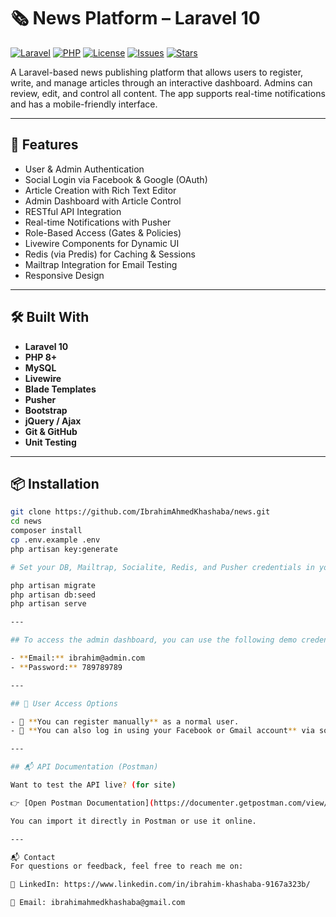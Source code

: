 # 🗞️ News Platform – Laravel 10

[![Laravel](https://img.shields.io/badge/Laravel-10.x-red?style=flat&logo=laravel&logoColor=white)](https://laravel.com)
[![PHP](https://img.shields.io/badge/PHP-8.1-blue?style=flat&logo=php&logoColor=white)](https://www.php.net/)
[![License](https://img.shields.io/github/license/IbrahimAhmedKhashaba/news)](LICENSE)
[![Issues](https://img.shields.io/github/issues/IbrahimAhmedKhashaba/news)](https://github.com/IbrahimAhmedKhashaba/news/issues)
[![Stars](https://img.shields.io/github/stars/IbrahimAhmedKhashaba/news?style=social)](https://github.com/IbrahimAhmedKhashaba/news/stargazers)

A Laravel-based news publishing platform that allows users to register, write, and manage articles through an interactive dashboard. Admins can review, edit, and control all content. The app supports real-time notifications and has a mobile-friendly interface.

---

## 🚀 Features

- User & Admin Authentication
- Social Login via Facebook & Google (OAuth)
- Article Creation with Rich Text Editor
- Admin Dashboard with Article Control
- RESTful API Integration
- Real-time Notifications with Pusher
- Role-Based Access (Gates & Policies)
- Livewire Components for Dynamic UI
- Redis (via Predis) for Caching & Sessions
- Mailtrap Integration for Email Testing
- Responsive Design

---

## 🛠️ Built With

- **Laravel 10**
- **PHP 8+**
- **MySQL**
- **Livewire**
- **Blade Templates**
- **Pusher**
- **Bootstrap**
- **jQuery / Ajax**
- **Git & GitHub**
- **Unit Testing**

---

## 📦 Installation

```bash
git clone https://github.com/IbrahimAhmedKhashaba/news.git
cd news
composer install
cp .env.example .env
php artisan key:generate

# Set your DB, Mailtrap, Socialite, Redis, and Pusher credentials in your .env

php artisan migrate
php artisan db:seed
php artisan serve

---

## To access the admin dashboard, you can use the following demo credentials:

- **Email:** ibrahim@admin.com  
- **Password:** 789789789

---

## 👤 User Access Options

- 📝 **You can register manually** as a normal user.
- 🔗 **You can also log in using your Facebook or Gmail account** via social login integration (OAuth).

---

## 📬 API Documentation (Postman)

Want to test the API live? (for site)

👉 [Open Postman Documentation](https://documenter.getpostman.com/view/40282253/2sAYk7S4LM)

You can import it directly in Postman or use it online.

---

📬 Contact
For questions or feedback, feel free to reach me on:

💼 LinkedIn: https://www.linkedin.com/in/ibrahim-khashaba-9167a323b/

📧 Email: ibrahimahmedkhashaba@gmail.com

